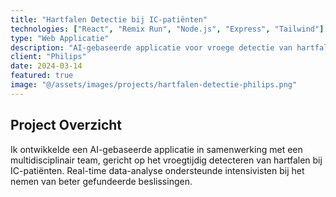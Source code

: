 ```yaml
---
title: "Hartfalen Detectie bij IC-patiënten"
technologies: ["React", "Remix Run", "Node.js", "Express", "Tailwind"]
type: "Web Applicatie"
description: "AI-gebaseerde applicatie voor vroege detectie van hartfalen"
client: "Philips"
date: 2024-03-14
featured: true
image: "@/assets/images/projects/hartfalen-detectie-philips.png"
---
```


## Project Overzicht

Ik ontwikkelde een AI-gebaseerde applicatie in samenwerking met een multidisciplinair team, gericht op het vroegtijdig detecteren van hartfalen bij IC-patiënten. Real-time data-analyse ondersteunde intensivisten bij het nemen van beter gefundeerde beslissingen.
